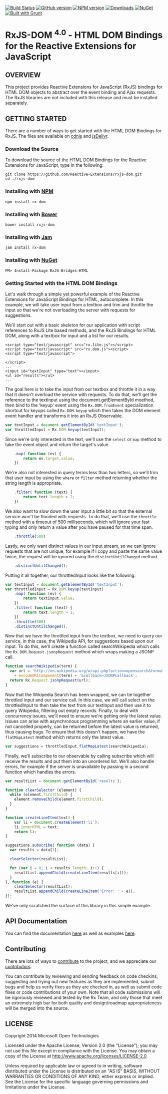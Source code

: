 [![Build Status](https://travis-ci.org/Reactive-Extensions/RxJS-DOM.png)](https://travis-ci.org/Reactive-Extensions/RxJS)
[![GitHub version](http://img.shields.io/github/tag/reactive-extensions/rxjs-DOM.svg)](https://github.com/Reactive-Extensions/RxJS)
[![NPM version](http://img.shields.io/npm/v/rx-dom.svg)](https://npmjs.org/package/rx)
[![Downloads](http://img.shields.io/npm/dm/rx-dom.svg)](https://npmjs.org/package/rx)
[![NuGet](http://img.shields.io/nuget/v/RxJS-Bridges-HTML.svg)](http://www.nuget.org/packages/RxJS-Bridges-HTML/)
[![Built with Grunt](https://cdn.gruntjs.com/builtwith.png)](http://gruntjs.com/)

RxJS-DOM <sup>4.0</sup> - HTML DOM Bindings for the Reactive Extensions for JavaScript 
==========================================================
## OVERVIEW

This project provides Reactive Extensions for JavaScript (RxJS) bindings for HTML DOM objects to abstract over the event binding and Ajax requests.  The RxJS libraries are not included with this release and must be installed separately.

## GETTING STARTED

There are a number of ways to get started with the HTML DOM Bindings for RxJS.  The files are available on [cdnjs](http://cdnjs.com/) and [jsDelivr](http://www.jsdelivr.com/#!rxjs-dom).

### Download the Source

To download the source of the HTML DOM Bindings for the Reactive Extensions for JavaScript, type in the following:

    git clone https://github.com/Reactive-Extensions/rxjs-dom.git
    cd ./rxjs-dom

### Installing with [NPM](https://npmjs.org/)

	npm install rx-dom

### Installing with [Bower](http://bower.io/)

	bower install rxjs-dom

### Installing with [Jam](http://jamjs.org/)
	
	jam install rx-dom

### Installing with [NuGet](http://nuget.org)

	PM> Install-Package RxJS-Bridges-HTML	

### Getting Started with the HTML DOM Bindings

Let's walk through a simple yet powerful example of the Reactive Extensions for JavaScript Bindings for HTML, autocomplete.  In this example, we will take user input from a textbox and trim and throttle the input so that we're not overloading the server with requests for suggestions.

We'll start out with a basic skeleton for our application with script references to RxJS Lite based methods, and the RxJS Bindings for HTML DOM, along with a textbox for input and a list for our results.

	<script type="text/javascript" src="rx.lite.js"></script>
	<script type="text/javascript" src="rx.dom.js"><script>
	<script type="text/javascript">
		
	</script>
	...
	<input id="textInput" type="text"></input>
	<ul id="results"></ul>
	...

The goal here is to take the input from our textbox and throttle it in a way that it doesn't overload the service with requests.  To do that, we'll get the reference to the textInput using the document.getElementById moethod, then bind to the 'keyup' event using the `Rx.DOM.fromEvent` specialization shortcut for keyups called `Rx.DOM.keyup` which then takes the DOM element event handler and transforms it into an RxJS Observable. 
```js
var textInput = document.getElementById('textInput');
var throttledInput = Rx.DOM.keyup(textInput);
```
Since we're only interested in the text, we'll use the `select` or `map` method to take the event object and return the target's value.  
```js
	.map( function (ev) {
		return ev.target.value;
	})
```
We're also not interested in query terms less than two letters, so we'll trim that user input by using the `where` or `filter` method returning whether the string length is appropriate.
```js
	.filter( function (text) {
		return text.length > 2;
	})
```
We also want to slow down the user input a little bit so that the external service won't be flooded with requests.  To do that, we'll use the `throttle` method with a timeout of 500 milliseconds, which will ignore your fast typing and only return a value after you have paused for that time span.  
```js
	.throttle(500)
```
Lastly, we only want distinct values in our input stream, so we can ignore requests that are not unique, for example if I copy and paste the same value twice, the request will be ignored using the `distinctUntilChanged` method.
```js
	.distinctUntilChanged();
```
Putting it all together, our throttledInput looks like the following:

```js
var textInput = document.getElementById('textInput');
var throttledInput = Rx.DOM.keyup(textInput)
	.map( function (ev) {
		return textInput.value;
	})
	.filter( function (text) {
		return text.length > 2;
	})
	.throttle(500)
	.distinctUntilChanged();
```

Now that we have the throttled input from the textbox, we need to query our service, in this case, the Wikipedia API, for suggestions based upon our input.  To do this, we'll create a function called searchWikipedia which calls the `Rx.DOM.Request.jsonpRequest` method which wraps making a JSONP call.

```js
function searchWikipedia(term) {
  var url = 'http://en.wikipedia.org/w/api.php?action=opensearch&format=json&search='
    + encodeURIComponent(term) + '&callback=JSONPCallback';
  return Rx.Request.jsonpRequest(url);
}
```

Now that the Wikipedia Search has been wrapped, we can tie together throttled input and our service call.  In this case, we will call select on the throttledInput to then take the text from our textInput and then use it to query Wikipedia, filtering out empty records.  Finally, to deal with concurrency issues, we'll need to ensure we're getting only the latest value.  Issues can arise with asynchronous programming where an earlier value, if not cancelled properly, can be returned before the latest value is returned, thus causing bugs.  To ensure that this doesn't happen, we have the `flatMapLatest` method which returns only the latest value.

```js
var suggestions = throttledInput.flatMapLatest(searchWikipedia);
```

Finally, we'll subscribe to our observable by calling subscribe which will receive the results and put them into an unordered list.  We'll also handle errors, for example if the server is unavailable by passing in a second function which handles the errors.

```js
var resultList = document.getElementById('results');

function clearSelector (element) {
  while (element.firstChild) {
    element.removeChild(element.firstChild);
  }
}

function createLineItem(text) {
	var li = document.createElement('li');
	li.innerHTML = text;
	return li;
}

suggestions.subscribe( function (data) {
  var results = data[1];

  clearSelector(resultList);

  for (var i = 0; i < results.length; i++) {
    resultList.appendChild(createLineItem(results[i]));
  }
}, function (e) {
	clearSelector(resultList);
    resultList.appendChild(createLineItem('Error: ' + e));
});

```

We've only scratched the surface of this library in this simple example.

##  API Documentation ##

You can find the documentation [here](https://github.com/Reactive-Extensions/RxJS-DOM/tree/master/doc) as well as examples [here](https://github.com/Reactive-Extensions/RxJS-DOM/tree/master/examples).

## Contributing ##

There are lots of ways to [contribute](https://github.com/Reactive-Extensions/RxJS-DOM/wiki/Contributing) to the project, and we appreciate our [contributors](https://github.com/Reactive-Extensions/RxJS-DOM/wiki/Contributors).

You can contribute by reviewing and sending feedback on code checkins, suggesting and trying out new features as they are implemented, submit bugs and help us verify fixes as they are checked in, as well as submit code fixes or code contributions of your own. Note that all code submissions will be rigorously reviewed and tested by the Rx Team, and only those that meet an extremely high bar for both quality and design/roadmap appropriateness will be merged into the source.

## LICENSE

Copyright 2014 Microsoft Open Technologies

Licensed under the Apache License, Version 2.0 (the "License");
you may not use this file except in compliance with the License.
You may obtain a copy of the License at
  http://www.apache.org/licenses/LICENSE-2.0

Unless required by applicable law or agreed to in writing, software
distributed under the License is distributed on an "AS IS" BASIS,
WITHOUT WARRANTIES OR CONDITIONS OF ANY KIND, either express or implied.
See the License for the specific language governing permissions and
limitations under the License.